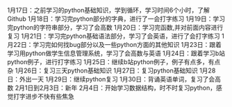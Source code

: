 1月17日：之前学习的python基础知识，学到循环，学习时间6个小时，了解Github
1月18日：学习完python部分的字典，进行了一会打字练习
1月19日：学习完python的字符串部分，学习了会高数
1月20日：学习完函数,并对前面内容进行复习
1月21日：学习完python基础语法部分，学习了会英语，进行了会打字练习
1月22日：学习完如何找bug部分以及一些python方面的其他知识
1月23日：跟着学习用python做学生信息管理系统，学习了会高数与英语
1月24日：跟着学习b站python例子，进行打字练习
1月25日：继续b站python例子，例子有点多，有点杂
1月26日：复习三天python基础知识
1月27日：复习python基础知识
1月28日：外出一天
1月29日：继续python复习
1月30日：背诵英语单词，复习了会高数
2月1日到2月3日：新年
2月4日：开始学习数据结构，时不时复习python，感觉打字进步不快有些焦急

